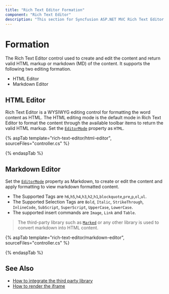 ```yaml
---
title: "Rich Text Editor Formation"
component: "Rich Text Editor"
description: "This section for Syncfusion ASP.NET MVC Rich Text Editor control explains the markdown editing and HTML editing of the content through out the page."
---
```


# Formation

The Rich Text Editor control used to create and edit the content and return valid HTML markup or markdown (MD) of the content. It supports the following two editing formation.

* HTML Editor
* Markdown Editor

## HTML Editor

Rich Text Editor is a WYSIWYG editing control for formatting the word content as HTML.
The HTML editing mode is the default mode in Rich Text Editor to format the content through the available toolbar items to return the valid HTML markup. Set the [`EditorMode`](https://help.syncfusion.com/cr/aspnetcore-js2/Syncfusion.EJ2.RichTextEditor.RichTextEditorBuilder.html#Syncfusion_EJ2_RichTextEditor_RichTextEditorBuilder_EditorMode_Syncfusion_EJ2_RichTextEditor_EditorMode_) property as `HTML`.

{% aspTab template="rich-text-editor/html-editor", sourceFiles="controller.cs" %}

{% endaspTab %}

## Markdown Editor

Set the [`EditorMode`](https://help.syncfusion.com/cr/aspnetcore-js2/Syncfusion.EJ2.RichTextEditor.RichTextEditorBuilder.html#Syncfusion_EJ2_RichTextEditor_RichTextEditorBuilder_EditorMode_Syncfusion_EJ2_RichTextEditor_EditorMode_) property as Markdown, to create or edit the content and apply formatting to view markdown formatted content.

* The Supported Tags are  `h6`,`h5`,`h4`,`h3`,`h2`,`h1`,`blockquote`,`pre`,`p`,`ol`,`ul`.
* The Supported Selection Tags are `Bold`, `Italic`, `StrikeThrough`, `InlineCode`, `SubScript`, `SuperScript`, `UpperCase`, `LowerCase`.
* The supported insert commands are `Image`, `Link` and `Table`.

> The third-party library such as [`Marked`](https://marked.js.org/#/README.md#README.md) or any other library is used to convert markdown into HTML content.

{% aspTab template="rich-text-editor/markdown-editor", sourceFiles="controller.cs" %}

{% endaspTab %}

## See Also

* [How to integrate the third party library](./third-party-integration/)
* [How to render the iframe](./iframe/)